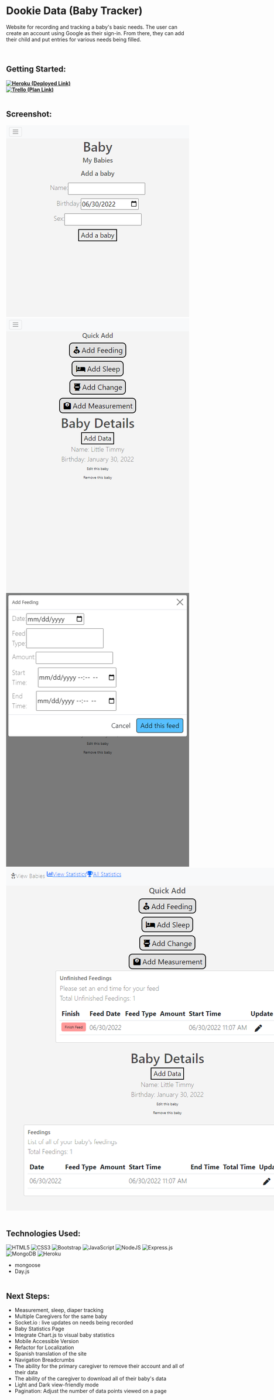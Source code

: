 # Dookie Data (Baby Tracker)
<p>Website for recording and tracking a baby's basic needs. The user can  create an account using Google as their sign-in. From there, they can add their child and put entries for various needs being filled.</p><br>

## Getting Started: 
**[![Heroku](https://img.shields.io/badge/heroku-%23430098.svg?style=for-the-badge&logo=heroku&logoColor=white) (Deployed Link)](https://dookie-data.herokuapp.com/)**<br>
**[![Trello](https://img.shields.io/badge/Trello-%23026AA7.svg?style=for-the-badge&logo=Trello&logoColor=white) (Plan Link)](https://trello.com/b/UXagERsE/baby-tracker)**<br><br>

## Screenshot: 
<img src="https://raw.githubusercontent.com/crawfordwebdev/baby-tracker/main/assets/github/mobile01.png" alt="Screenshot of a mobile view of the Baby Tracker Application" style="max-width: 95vw;">
<img src="https://raw.githubusercontent.com/crawfordwebdev/baby-tracker/main/assets/github/mobile02.png" alt="Screenshot of a mobile view of the Baby Tracker Application" style="max-width: 95vw;">
<img src="https://raw.githubusercontent.com/crawfordwebdev/baby-tracker/main/assets/github/mobile03.png" alt="Screenshot of a mobile view of the Baby Tracker Application" style="max-width: 95vw;">
<img src="https://raw.githubusercontent.com/crawfordwebdev/baby-tracker/main/assets/github/desktop.png" alt="Screenshot of a desktop view of the Baby Tracker Application" style="max-width: 95vw;"><br><br>

## Technologies Used: 
![HTML5](https://img.shields.io/badge/html5-%23E34F26.svg?style=for-the-badge&logo=html5&logoColor=white) ![CSS3](https://img.shields.io/badge/css3-%231572B6.svg?style=for-the-badge&logo=css3&logoColor=white) ![Bootstrap](https://img.shields.io/badge/bootstrap-%23563D7C.svg?style=for-the-badge&logo=bootstrap&logoColor=white) ![JavaScript](https://img.shields.io/badge/javascript-%23323330.svg?style=for-the-badge&logo=javascript&logoColor=%23F7DF1E) ![NodeJS](https://img.shields.io/badge/node.js-6DA55F?style=for-the-badge&logo=node.js&logoColor=white) ![Express.js](https://img.shields.io/badge/express.js-%23404d59.svg?style=for-the-badge&logo=express&logoColor=%2361DAFB) ![MongoDB](https://img.shields.io/badge/MongoDB-%234ea94b.svg?style=for-the-badge&logo=mongodb&logoColor=white) ![Heroku](https://img.shields.io/badge/heroku-%23430098.svg?style=for-the-badge&logo=heroku&logoColor=white)<br>
- mongoose
- Day.js <br><br>

## Next Steps:
- Measurement, sleep, diaper tracking
- Multiple Caregivers for the same baby
- Socket.io : live updates on needs being recorded
- Baby Statistics Page
- Integrate Chart.js to visual baby statistics
- Mobile Accessible Version
- Refactor for Localization
- Spanish translation of the site
- Navigation Breadcrumbs
- The ability for the primary caregiver to remove their account and all of their data 
- The ability of the caregiver to download all of their baby's data
- Light and Dark view-friendly mode
- Pagination: Adjust the number of data points viewed on a page